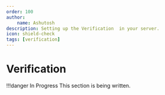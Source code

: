 ```yaml
---
order: 100
author:
    name: Ashutosh
description: Setting up the Verification  in your server.
icon: shield-check
tags: [verification]
---
```


# Verification

!!!danger In Progress
This section is being written.